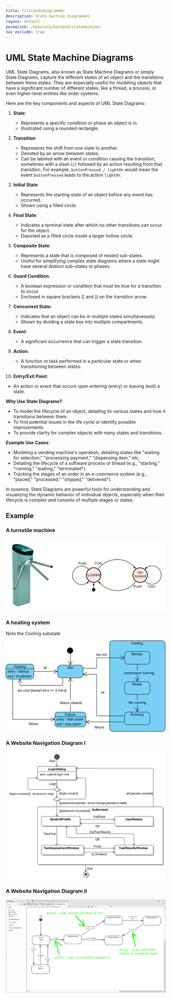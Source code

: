 ```yaml
---
title: Tilstandsdiagrammer
description: State machine diagrammes
layout: default
permalink: /webstack/backend/statemachine/
nav_exclude: true
---
```



# UML State Machine Diagrams

UML State Diagrams, also known as State Machine Diagrams or simply State Diagrams, capture the different states of an object and the transitions between these states. They are especially useful for modeling objects that have a significant number of different states, like a thread, a process, or even higher-level entities like order systems.

Here are the key components and aspects of UML State Diagrams:

1. **State**:
   - Represents a specific condition or phase an object is in.
   - Illustrated using a rounded rectangle.

2. **Transition**:
   - Represents the shift from one state to another.
   - Denoted by an arrow between states.
   - Can be labeled with an event or condition causing the transition, sometimes with a slash (`/`) followed by an action resulting from that transition. For example, `buttonPressed / lightOn` would mean the event `buttonPressed` leads to the action `lightOn`.

3. **Initial State**:
   - Represents the starting state of an object before any event has occurred.
   - Shown using a filled circle.

4. **Final State**:
   - Indicates a terminal state after which no other transitions can occur for the object.
   - Depicted as a filled circle inside a larger hollow circle.

5. **Composite State**:
   - Represents a state that is composed of nested sub-states.
   - Useful for simplifying complex state diagrams where a state might have several distinct sub-states or phases.

6. **Guard Condition**:
   - A boolean expression or condition that must be true for a transition to occur.
   - Enclosed in square brackets ([ and ]) on the transition arrow.

7. **Concurrent State**:
   - Indicates that an object can be in multiple states simultaneously.
   - Shown by dividing a state box into multiple compartments.

8. **Event**:
   - A significant occurrence that can trigger a state transition.

9. **Action**:
   - A function or task performed in a particular state or when transitioning between states.

10. **Entry/Exit Point**:

- An action or event that occurs upon entering (entry) or leaving (exit) a state.

**Why Use State Diagrams?**:

- To model the lifecycle of an object, detailing its various states and how it transitions between them.
- To find potential issues in the life cycle or identify possible improvements.
- To provide clarity for complex objects with many states and transitions.

**Example Use Cases**:

- Modeling a vending machine's operation, detailing states like "waiting for selection," "processing payment," "dispensing item," etc.
- Detailing the lifecycle of a software process or thread (e.g., "starting," "running," "waiting," "terminated").
- Tracking the stages of an order in an e-commerce system (e.g., "placed," "processed," "shipped," "delivered").

In essence, State Diagrams are powerful tools for understanding and visualizing the dynamic behavior of individual objects, especially when their lifecycle is complex and consists of multiple stages or states.

## Example

### A turnstile machine

![Statemachinediagram](./images/statemachinediagram.webp)

### A heating system

Note the Cooling substate

![Statemachinediagram](./images/statemachinediagram02.webp)

### A Website Navigation Diagram I

![Statemachinediagram](./images/statemachinediagram03.webp)

### A Website Navigation Diagram II

![Statemachinediagram](./images/statemachinediagram04.webp)
